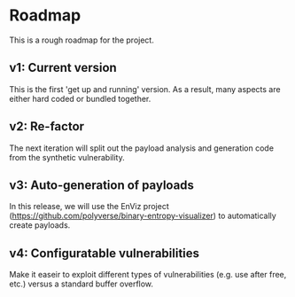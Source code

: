 # Roadmap
This is a rough roadmap for the project.

## v1: Current version
This is the first 'get up and running' version. As a result, many aspects are either hard coded or bundled together.

## v2: Re-factor
The next iteration will split out the payload analysis and generation code from the synthetic vulnerability.

## v3: Auto-generation of payloads
In this release, we will use the EnViz project (https://github.com/polyverse/binary-entropy-visualizer) to automatically create payloads.

## v4: Configuratable vulnerabilities
Make it easeir to exploit different types of vulnerabilities (e.g. use after free, etc.) versus a standard buffer overflow.
